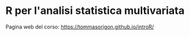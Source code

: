 # **R** per l'analisi statistica multivariata

Pagina web del corso: https://tommasorigon.github.io/introR/
